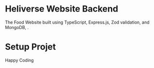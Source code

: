 # Heliverse Website Backend

The Food Website built using TypeScript, Express.js, Zod validation, and MongoDB, .

# Setup Projet

Happy Coding
